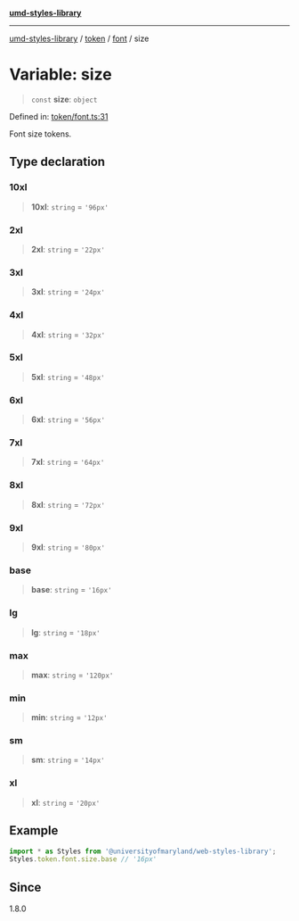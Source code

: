 [**umd-styles-library**](../../../../README.md)

***

[umd-styles-library](../../../../modules.md) / [token](../../../README.md) / [font](../README.md) / size

# Variable: size

> `const` **size**: `object`

Defined in: [token/font.ts:31](https://github.com/UMD-Digital/design-system/blob/8c958a0419ab79ba8bcba0aabd12f79a69ac5834/packages/styles/source/token/font.ts#L31)

Font size tokens.

## Type declaration

### 10xl

> **10xl**: `string` = `'96px'`

### 2xl

> **2xl**: `string` = `'22px'`

### 3xl

> **3xl**: `string` = `'24px'`

### 4xl

> **4xl**: `string` = `'32px'`

### 5xl

> **5xl**: `string` = `'48px'`

### 6xl

> **6xl**: `string` = `'56px'`

### 7xl

> **7xl**: `string` = `'64px'`

### 8xl

> **8xl**: `string` = `'72px'`

### 9xl

> **9xl**: `string` = `'80px'`

### base

> **base**: `string` = `'16px'`

### lg

> **lg**: `string` = `'18px'`

### max

> **max**: `string` = `'120px'`

### min

> **min**: `string` = `'12px'`

### sm

> **sm**: `string` = `'14px'`

### xl

> **xl**: `string` = `'20px'`

## Example

```typescript
import * as Styles from '@universityofmaryland/web-styles-library';
Styles.token.font.size.base // '16px'
```

## Since

1.8.0
